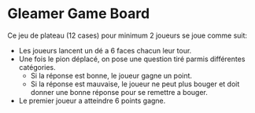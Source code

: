 # Gleamer Game Board

Ce jeu de plateau (12 cases) pour minimum 2 joueurs se joue comme suit:
 - Les joueurs lancent un dé a 6 faces chacun leur tour.
 - Une fois le pion déplacé, on pose une question tiré parmis différentes catégories.
   - Si la réponse est bonne, le joueur gagne un point.
   - Si la réponse est mauvaise, le joueur ne peut plus bouger et doit donner une bonne réponse pour se remettre a bouger.
 - Le premier joueur a atteindre 6 points gagne.
